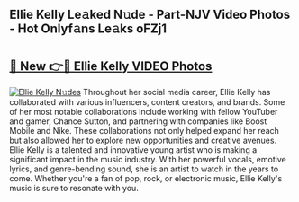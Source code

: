 ## Ellie Kelly Le𝚊ked N𝚞de - Part-NJV Video Photos - Hot Onlyf𝚊ns Le𝚊ks oFZj1

# <h2><a href="http://ab7137.deff.icu/?id=Ellie+Kelly">🔗 New 👉🔴 Ellie Kelly VIDEO Photos</a></h2>

[![Ellie Kelly N𝚞des](https://i.imgur.com/rIISA9y.gif)](http://ab7137.deff.icu/?id=Ellie+Kelly)
Throughout her social media career, Ellie Kelly has collaborated with various influencers, content creators, and brands. Some of her most notable collaborations include working with fellow YouTuber and gamer, Chance Sutton, and partnering with companies like Boost Mobile and Nike. These collaborations not only helped expand her reach but also allowed her to explore new opportunities and creative avenues. Ellie Kelly is a talented and innovative young artist who is making a significant impact in the music industry. With her powerful vocals, emotive lyrics, and genre-bending sound, she is an artist to watch in the years to come. Whether you're a fan of pop, rock, or electronic music, Ellie Kelly's music is sure to resonate with you.
